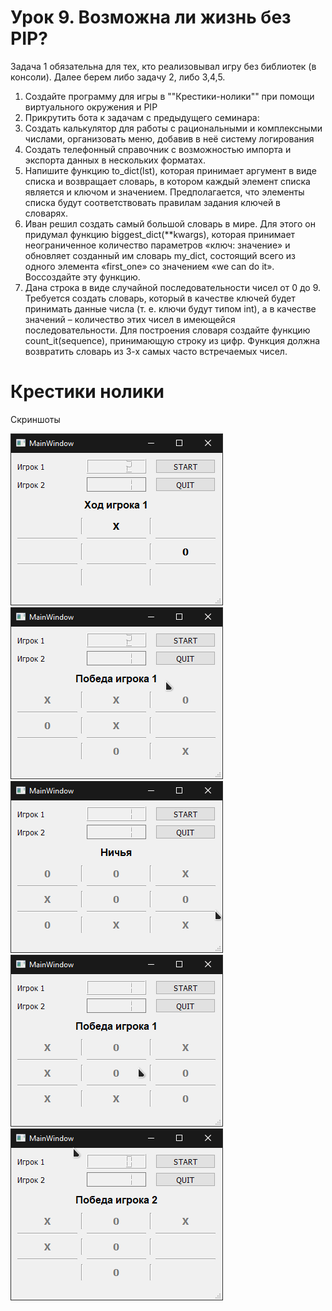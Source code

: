 # Урок 9. Возможна ли жизнь без PIP?

Задача 1 обязательна для тех, кто реализовывал игру без библиотек (в консоли).
Далее берем либо задачу 2, либо 3,4,5.
1. Создайте программу для игры в ""Крестики-нолики"" при помощи виртуального окружения и PIP
2. Прикрутить бота к задачам с предыдущего семинара:
1. Создать калькулятор для работы с рациональными и комплексными числами, организовать меню, добавив в неё систему логирования
2. Создать телефонный справочник с возможностью импорта и экспорта данных в нескольких форматах.
3. Напишите функцию to_dict(lst), которая принимает аргумент в виде списка и возвращает словарь, в котором каждый элемент списка является и ключом и значением. Предполагается, что элементы списка будут соответствовать правилам задания ключей в словарях.
4. Иван решил создать самый большой словарь в мире. Для этого он придумал функцию biggest_dict(**kwargs), которая принимает неограниченное количество параметров «ключ: значение» и обновляет созданный им словарь my_dict, состоящий всего из одного элемента «first_one» со значением «we can do it». Воссоздайте эту функцию.
5. Дана строка в виде случайной последовательности чисел от 0 до 9.
Требуется создать словарь, который в качестве ключей будет принимать данные числа (т. е. ключи будут типом int), а в качестве значений – количество этих чисел в имеющейся последовательности. Для построения словаря создайте функцию count_it(sequence), принимающую строку из цифр. Функция должна возвратить словарь из 3-х самых часто встречаемых чисел.

# Крестики нолики

Скриншоты

!["Скриншот 1"](/ScreenShot/CZ_001.png 'Screen 1')
!["Скриншот 2"](/ScreenShot/CZ_002.png 'Screen 2')
!["Скриншот 3"](/ScreenShot/CZ_003.png 'Screen 3')
!["Скриншот 4"](/ScreenShot/CZ_004.png 'Screen 4')
!["Скриншот 5"](/ScreenShot/CZ_005.png 'Screen 5')